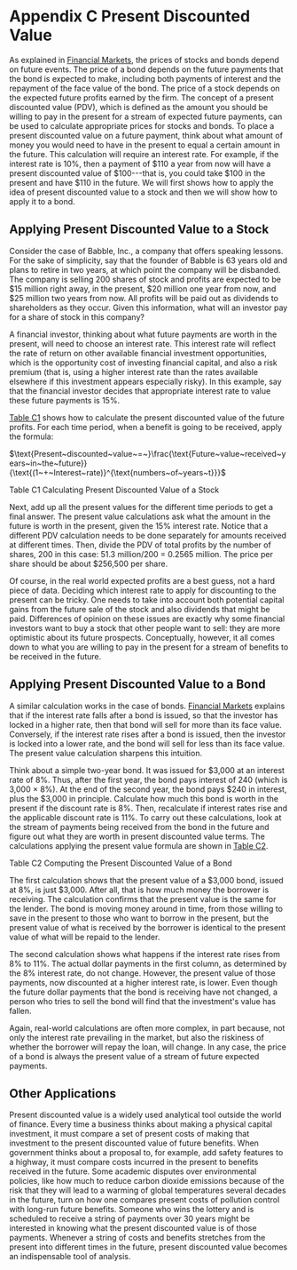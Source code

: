 # Appendix C Present Discounted Value

As explained in [Financial
Markets](http://openstax.org/books/principles-microeconomics-3e/pages/17-introduction-to-financial-markets),
the prices of stocks and bonds depend on future events. The price of a
bond depends on the future payments that the bond is expected to make,
including both payments of interest and the repayment of the face value
of the bond. The price of a stock depends on the expected future profits
earned by the firm. The concept of a present discounted value (PDV),
which is defined as the amount you should be willing to pay in the
present for a stream of expected future payments, can be used to
calculate appropriate prices for stocks and bonds. To place a present
discounted value on a future payment, think about what amount of money
you would need to have in the present to equal a certain amount in the
future. This calculation will require an interest rate. For example, if
the interest rate is 10%, then a payment of \$110 a year from now will
have a present discounted value of \$100---that is, you could take \$100
in the present and have \$110 in the future. We will first shows how to
apply the idea of present discounted value to a stock and then we will
show how to apply it to a bond.

## Applying Present Discounted Value to a Stock

Consider the case of Babble, Inc., a company that offers speaking
lessons. For the sake of simplicity, say that the founder of Babble is
63 years old and plans to retire in two years, at which point the
company will be disbanded. The company is selling 200 shares of stock
and profits are expected to be \$15 million right away, in the present,
\$20 million one year from now, and \$25 million two years from now. All
profits will be paid out as dividends to shareholders as they occur.
Given this information, what will an investor pay for a share of stock
in this company?

A financial investor, thinking about what future payments are worth in
the present, will need to choose an interest rate. This interest rate
will reflect the rate of return on other available financial investment
opportunities, which is the opportunity cost of investing financial
capital, and also a risk premium (that is, using a higher interest rate
than the rates available elsewhere if this investment appears especially
risky). In this example, say that the financial investor decides that
appropriate interest rate to value these future payments is 15%.

[Table C1](#Table_D_01) shows how to calculate the present discounted
value of the future profits. For each time period, when a benefit is
going to be received, apply the formula:

$\text{Present~discounted~value~=~}\frac{\text{Future~value~received~years~in~the~future}}{\text{(1~+~Interest~rate)}^{\text{numbers~of~years~t}}}$

Table C1 Calculating Present Discounted Value of a Stock

Next, add up all the present values for the different time periods to
get a final answer. The present value calculations ask what the amount
in the future is worth in the present, given the 15% interest rate.
Notice that a different PDV calculation needs to be done separately for
amounts received at different times. Then, divide the PDV of total
profits by the number of shares, 200 in this case: 51.3 million/200 =
0.2565 million. The price per share should be about \$256,500 per share.

Of course, in the real world expected profits are a best guess, not a
hard piece of data. Deciding which interest rate to apply for
discounting to the present can be tricky. One needs to take into account
both potential capital gains from the future sale of the stock and also
dividends that might be paid. Differences of opinion on these issues are
exactly why some financial investors want to buy a stock that other
people want to sell: they are more optimistic about its future
prospects. Conceptually, however, it all comes down to what you are
willing to pay in the present for a stream of benefits to be received in
the future.

## Applying Present Discounted Value to a Bond

A similar calculation works in the case of bonds. [Financial
Markets](http://openstax.org/books/principles-microeconomics-3e/pages/17-introduction-to-financial-markets)
explains that if the interest rate falls after a bond is issued, so that
the investor has locked in a higher rate, then that bond will sell for
more than its face value. Conversely, if the interest rate rises after a
bond is issued, then the investor is locked into a lower rate, and the
bond will sell for less than its face value. The present value
calculation sharpens this intuition.

Think about a simple two-year bond. It was issued for \$3,000 at an
interest rate of 8%. Thus, after the first year, the bond pays interest
of 240 (which is 3,000 × 8%). At the end of the second year, the bond
pays \$240 in interest, plus the \$3,000 in principle. Calculate how
much this bond is worth in the present if the discount rate is 8%. Then,
recalculate if interest rates rise and the applicable discount rate is
11%. To carry out these calculations, look at the stream of payments
being received from the bond in the future and figure out what they are
worth in present discounted value terms. The calculations applying the
present value formula are shown in [Table C2](#Table_D_02).

Table C2 Computing the Present Discounted Value of a Bond

The first calculation shows that the present value of a \$3,000 bond,
issued at 8%, is just \$3,000. After all, that is how much money the
borrower is receiving. The calculation confirms that the present value
is the same for the lender. The bond is moving money around in time,
from those willing to save in the present to those who want to borrow in
the present, but the present value of what is received by the borrower
is identical to the present value of what will be repaid to the lender.

The second calculation shows what happens if the interest rate rises
from 8% to 11%. The actual dollar payments in the first column, as
determined by the 8% interest rate, do not change. However, the present
value of those payments, now discounted at a higher interest rate, is
lower. Even though the future dollar payments that the bond is receiving
have not changed, a person who tries to sell the bond will find that the
investment's value has fallen.

Again, real-world calculations are often more complex, in part because,
not only the interest rate prevailing in the market, but also the
riskiness of whether the borrower will repay the loan, will change. In
any case, the price of a bond is always the present value of a stream of
future expected payments.

## Other Applications

Present discounted value is a widely used analytical tool outside the
world of finance. Every time a business thinks about making a physical
capital investment, it must compare a set of present costs of making
that investment to the present discounted value of future benefits. When
government thinks about a proposal to, for example, add safety features
to a highway, it must compare costs incurred in the present to benefits
received in the future. Some academic disputes over environmental
policies, like how much to reduce carbon dioxide emissions because of
the risk that they will lead to a warming of global temperatures several
decades in the future, turn on how one compares present costs of
pollution control with long-run future benefits. Someone who wins the
lottery and is scheduled to receive a string of payments over 30 years
might be interested in knowing what the present discounted value is of
those payments. Whenever a string of costs and benefits stretches from
the present into different times in the future, present discounted value
becomes an indispensable tool of analysis.
